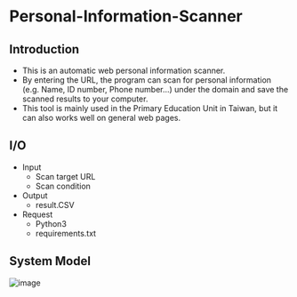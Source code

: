 # Personal-Information-Scanner
## Introduction
* This is an automatic web personal information scanner.
* By entering the URL, the program can scan for personal information (e.g. Name, ID number, Phone number...) under the domain and save the scanned results to your computer.
* This tool is mainly used in the Primary Education Unit in Taiwan, but it can also works well on general web pages.
## I/O
* Input
  * Scan target URL
  * Scan condition
* Output
  * result.CSV
* Request
  * Python3
  * requirements.txt
## System Model
![image](https://user-images.githubusercontent.com/71222731/140640973-7e7efbe4-81e5-470a-8d62-8d7a6a50a775.png)
